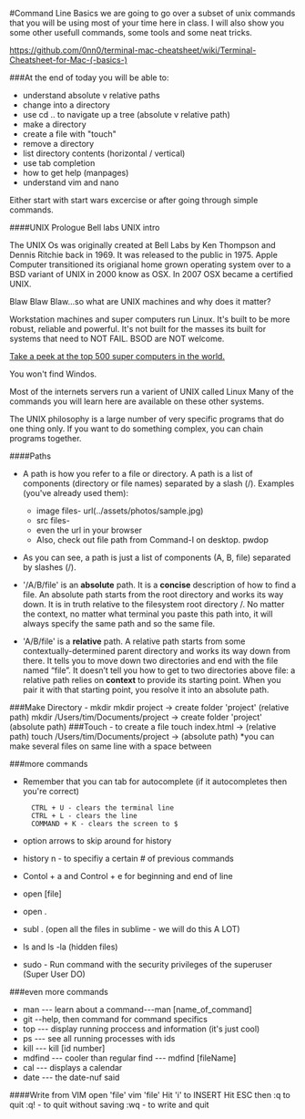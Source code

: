 #Command Line Basics
we are going to go over a subset of unix commands that you will be using most of your time here in class. I will also show you some other usefull commands, some tools and some neat tricks. 

https://github.com/0nn0/terminal-mac-cheatsheet/wiki/Terminal-Cheatsheet-for-Mac-(-basics-)

###At the end of today you will be able to:

- understand absolute v relative paths
- change into a directory
- use cd .. to navigate up a tree (absolute v relative path)
- make a directory
- create a file with "touch"
- remove a directory
- list directory contents (horizontal / vertical)
- use tab completion
- how to get help (manpages)
- understand vim and nano

Either start with start wars excercise or after going through simple commands.



####UNIX Prologue
Bell labs UNIX intro

The UNIX Os was originally created at Bell Labs by Ken Thompson and Dennis Ritchie back in 1969. It was released to the public in 1975. Apple Computer transitioned its origianal home grown operating system over to a BSD variant of UNIX in 2000 know as OSX. In 2007 OSX became a certified UNIX.

Blaw Blaw Blaw...so what are UNIX machines and why does it matter?

Workstation machines and super computers run Linux. It's built to be more robust, reliable and powerful. It's not built for the masses its built for systems that need to NOT FAIL. BSOD are NOT welcome.

[Take a peek at the top 500 super computers in the world.](http://www.top500.org/lists/2014/06/)

You won't find Windos.

Most of the internets servers run a varient of UNIX called Linux
Many of the commands you will learn here are available on these other systems.

The UNIX philosophy is a large number of very specific programs that do one thing
only. If you want to do something complex, you can chain programs together.

####Paths
+ A path is how you refer to a file or directory. A path is a list of components (directory or file names) separated by a slash (/).  Examples (you've already used them):

	+ image files- url(../assets/photos/sample.jpg)
	+ src files- <link rel="stylesheet" href="css/style.css">
	+ even the url in your browser
	+ Also, check out file path from Command-I on desktop.
pwdop
+ As you can see, a path is just a list of components (A, B, file) separated by slashes (/).

+ '/A/B/file' is an **absolute** path. It is a **concise** description of how to find a file. An absolute path starts from the root directory and works its way down. It is in truth relative to the filesystem root directory /. No matter the context, no matter what terminal you paste this path into, it will always specify the same path and so the same file.

+ 'A/B/file' is a **relative** path. A relative path starts from some contextually-determined parent directory and works its way down from there.  It tells you to move down two directories and end with the file named “file”. It doesn’t tell you how to get to two directories above file: a relative path relies on **context** to provide its starting point. When you pair it with that starting point, you resolve it into an absolute path.

###Make Directory - mkdir
		mkdir project             -> create folder 'project' (relative path)
		mkdir /Users/tim/Documents/project    -> create folder 'project' (absolute path)
###Touch - to create a file
		touch index.html                      -> (relative path)
		touch /Users/tim/Documents/project    -> (absolute path)
		*you can make several files on same line with a space between

###more commands
- Remember that you can tab for autocomplete (if it autocompletes then you're correct)
		
		CTRL + U - clears the terminal line
		CTRL + L - clears the line
		COMMAND + K - clears the screen to $
- option arrows to skip around for history
- history n - to specifiy a certain # of previous commands
- Contol + a and Control + e for beginning and end of line
- open [file]
- open .
- subl . (open all the files in sublime - we will do this A LOT)
- ls and ls -la (hidden files)
- sudo - Run command with the security privileges of the superuser (Super User DO)

###even more commands
- man --- learn about a command---man [name_of_command]
- git --help, then command for command specifics
- top --- display running proccess and information (it's just cool)
- ps --- see all running processes with ids
- kill --- kill [id number]
- mdfind --- cooler than regular find --- mdfind [fileName]
- cal --- displays a calendar
- date --- the date-nuf said

####Write from VIM
		open 'file'
		vim 'file'
		Hit 'i' to INSERT
		Hit ESC then :q to quit
		:q! - to quit without saving
		:wq - to write and quit

